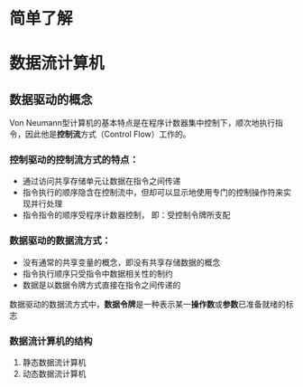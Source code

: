 # 简单了解



# 数据流计算机



## 数据驱动的概念

Von Neumann型计算机的基本特点是在程序计数器集中控制下，顺次地执行指令，因此他是**控制流**方式（Control Flow）工作的。



### 控制驱动的控制流方式的特点：

- 通过访问共享存储单元让数据在指令之间传递
- 指令执行的顺序隐含在控制流中，但却可以显示地使用专门的控制操作符来实现并行处理
- 指令指令的顺序受程序计数器控制， 即：受控制令牌所支配

### 数据驱动的数据流方式：

- 没有通常的共享变量的概念，即没有共享存储数据的概念
- 指令执行顺序只受指令中数据相关性的制约
- 数据是以数据令牌方式直接在指令之间传递的



数据驱动的数据流方式中，**数据令牌**是一种表示某一**操作数**或**参数**已准备就绪的标志



### 数据流计算机的结构

1. 静态数据流计算机
2. 动态数据流计算机